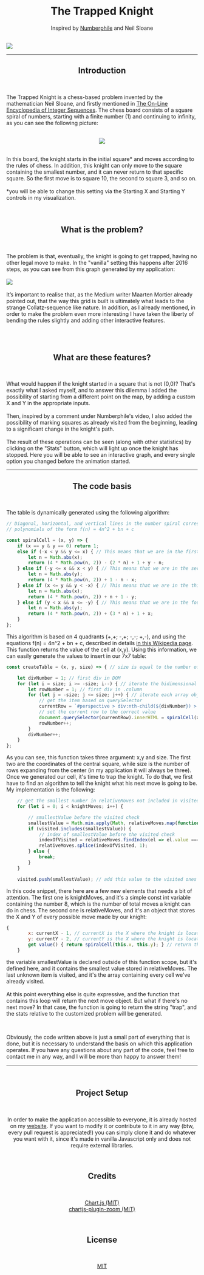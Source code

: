 <h1 align="center"> The Trapped Knight </h1>
<p align="center"> Inspired by <a href="https://www.youtube.com/watch?v=RGQe8waGJ4w"> Numberphile</a> and Neil Sloane</p><br>
<img src="assets/readme/intro-pic.gif">
<hr>
<h2 align="center">Introduction</h2><br>
<p> The Trapped Knight is a chess-based problem invented by the mathematician Neil Sloane, and firstly mentioned in <a href="https://oeis.org/A316667"> The On-Line Encyclopedia of Integer Sequences</a>. The chess board consists of a square spiral of numbers, starting with a finite number (1) and continuing to infinity, as you can see the following picture:<br><br>
<p align="center"><img src="assets/readme/square_spiral.png"></p><br>
In this board, the knight starts in the initial square* and moves according to the rules of chess. In addition, this knight can only move to the square containing the smallest number, and it can never return to that specific square. So the first move is to square 10, the second to square 3, and so on.<br><br>
*you will be able to change this setting via the Starting X and Starting Y controls in my visualization.
<br><br><br>
<h2 align="center"> What is the problem? </h2><br>
<p>The problem is that, eventually, the knight is going to get trapped, having no other legal move to make. In the "vanilla" setting this happens after 2016 steps, as you can see from this graph generated by my application:<br><br>
<img src="assets/readme/vanilla-stats.gif"><br><br>
It’s important to realise that, as the Medium writer Maarten Mortier already pointed out, that the way this grid is built is ultimately what leads to the strange <a src="https://en.wikipedia.org/wiki/Collatz_conjecture">Collatz-sequence</a> like nature. In addition, as I already mentioned, in order to make the problem even more interesting I have taken the liberty of bending the rules slightly and adding other interactive features.
</p>
<br><br>
<h2 align="center"> What are these features? </h2><br>
<p>What would happen if the knight started in a square that is not (0,0)? That's exactly what I asked myself, and to answer this dilemma I added the possibility of starting from a different point on the map, by adding a custom X and Y in the appropriate inputs.<br><br>Then, inspired by a comment under Numberphile's video, I also added the possibility of marking squares as already visited from the beginning, leading to a significant change in the knight's path.<br><br>The result of these operations can be seen (along with other statistics) by clicking on the "Stats" button, which will light up once the knight has stopped. Here you will be able to see an interactive graph, and every single option you changed before the animation started.
</p><hr>
<h2 align="center"> The code basis </h2><br>
<p>The table is dynamically generated using the following algorithm:</p>

```javascript
// Diagonal, horizontal, and vertical lines in the number spiral correspond to
// polynomials of the form f(n) = 4n^2 + bn + c

const spiralCell = (x, y) => {
    if (x == y & y == 0) return 1;
    else if (-x < y && y <= x) { // This means that we are in the first quadrant
        let n = Math.abs(x);
        return (4 * Math.pow(n, 2)) - (2 * n) + 1 + y - n;
    } else if (-y <= x && x < y) { // This means that we are in the second quadrant
        let n = Math.abs(y);
        return (4 * Math.pow(n, 2)) + 1 - n - x;
    } else if (x <= y && y < -x) { // This means that we are in the third quadrant
        let n = Math.abs(x);
        return (4 * Math.pow(n, 2)) + n + 1 - y;
    } else if (y < x && x <= -y) { // This means that we are in the fourth quadrant
        let n = Math.abs(y);
        return (4 * Math.pow(n, 2)) + (3 * n) + 1 + x;
    }
};
```
<p> This algorithm is based on 4 quadrants (+,+; -,+; -,-; +,-), and using the equations f(n) = 4n^2 + bn + c, described in details <a href="https://en.wikipedia.org/wiki/Ulam_spiral#Explanation"> in this Wikipedia page</a>. This function returns the value of the cell at (x,y). Using this information, we can easily generate the values to insert in our 7x7 table:</p>

```javascript
const createTable = (x, y, size) => { // size is equal to the number of rows in each direction

    let divNumber = 1; // first div in DOM
    for (let i = size; i >= -size; i--) { // iterate the bidimensional array from +n to -n
        let rowNumber = 1; // first div in .column
        for (let j = -size; j <= size; j++) { // iterate each array object from +n to -n
            // get the item based on querySelector
            currentRow = `#perspective > div:nth-child(${divNumber}) > div:nth-child(${rowNumber})`;
            // set the current row to the correct value
            document.querySelector(currentRow).innerHTML = spiralCell(x + j, y + i); 
            rowNumber++;
        }
        divNumber++;
    }
};
```
<p>As you can see, this function takes three argument: x,y and size. The first two are the coordinates of the central square, while size is the number of rows expanding from the center (in my application it will always be three). Once we generated our cell, it's time to trap the knight. To do that, we first have to find an algorithm to tell the knight what his next move is going to be. My implementation is the following:</p>

```javascript
    // get the smallest number in relativeMoves not included in visited
    for (let i = 0; i < knightMoves; i++) { 

        // smallestValue before the visited check
        smallestValue = Math.min.apply(Math, relativeMoves.map(function (o) { return o.value; })); 
        if (visited.includes(smallestValue)) {
            // index of smallestValue before the visited check
            indexOfVisited = relativeMoves.findIndex(el => el.value === smallestValue); 
            relativeMoves.splice(indexOfVisited, 1);
        } else {
            break;
        }
    }

    visited.push(smallestValue); // add this value to the visited ones
```

<p> In this code snippet, there here are a few new elements that needs a bit of attention. The first one is knightMoves, and it's a simple const int variable containing the number 8, which is the number of total moves a knight can do in chess. The second one is relativeMoves, and it's an object that stores the X and Y of every possible move made by our knight:</p>

```javascript
{
        x: currentX - 1, // currentX is the X where the knight is located
        y: currentY - 2, // currentY is the X where the knight is located
        get value() { return spiralCell(this.x, this.y); } // return the value contained inside the cell
    }
```
<p>the variable smallestValue is declared outside of this function scope, but it's defined here, and it contains the smallest value stored in relativeMoves. The last unknown item is visited, and it's the array containing every cell we've already visited.<br><br>At this point everything else is quite expressive, and the function that contains this loop will return the next move object. But what if there's no next move? In that case, the function is going to return the string "trap", and the stats relative to the customized problem will be generated.</p><br>

<hp align="center">Obviously, the code written above is just a small part of everything that is done, but it is necessary to understand the basis on which this application operates. If you have any questions about any part of the code, feel free to contact me in any way, and I will be more than happy to answer them!</hp><br>
<hr><br>
<h2 align="center"> Project Setup </h2><br>
<p align="center"> In order to make the application accessible to everyone, it is already hosted on my <a href="https://trappedknight.claudiocastorina.com">website</a>. If you want to modify it or contribute to it in any way (btw, every pull request is appreciated!) you can simply clone it and do whatever you want with it, since it's made in vanilla Javascript only and does not require external libraries.</p><br>
<h2 align="center"> Credits </h2><br>
<p align="center"><a href="https://github.com/chartjs/Chart.js"> Chart.js (MIT)</a><br>
<a href="https://github.com/chartjs/chartjs-plugin-zoom"> chartjs-plugin-zoom (MIT)</a></p><br>
<h2 align="center"> License </h2><br>

<p align="center">
<a href="https://choosealicense.com/licenses/mit/"> MIT</a>
</p>
